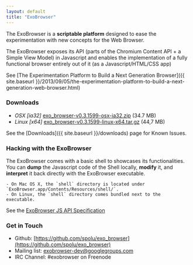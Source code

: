 ```yaml
---
layout: default
title: "ExoBrowser"
---
```



The ExoBrowser is a **scriptable platform** designed to ease the experimentation with new concepts for the Web Browser.

The ExoBrowser exposes its API (parts of the Chromium Content API + a Simple View Model) in Javascript and enables the implementation of a fully functional browser entirely out of it (as a Javascript/HTML/CSS app)

See [The Experimentation Platform to Build a Next Generation Browser]({{ site.baseurl }}/2013/09/05/the-experimentation-platform-to-build-a-next-generation-web-browser.html)

### Downloads

- *OSX [ia32]* [exo_browser-v0.3.1599-osx-ia32.zip](http://bit.ly/19ODRsZ) (34.7 MB)
- *Linux [x64]* [exo_browser-v0.3.1599-linux-x64.tar.gz](http://bit.ly/17pvJls) (44,7 MB)

See the [Downloads]({{ site.baseurl }}/downloads) page for Known Issues.

### Hacking with the ExoBrowser

The ExoBrowser comes with a basic shell to showcases its functionalities. You can **dump** the Javascript code of the Shell locally, **modify** it, and **interpret** it back directly with the ExoBrowser executable.

```
- On Mac OS X, the `shell` directory is located under `ExoBrowser.app/Contents/Resources/shell/`.
- On Linux, the `shell` directory comes bundled next to the executable.
```

See the [ExoBrowser JS API Specification](https://github.com/spolu/exo_browser/blob/master/API.md)

### Get in Touch

- Github: [https://github.com/spolu/exo_browser](https://github.com/spolu/exo_browser)
- Mailing list: [exobrowser-dev@googlegroups.com](https://groups.google.com/forum/#!forum/exobrowser-dev)
- IRC Channel: #exobrowser on Freenode

